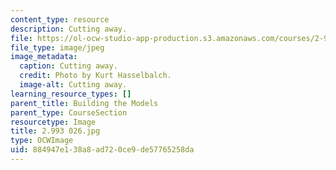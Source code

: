 ```yaml
---
content_type: resource
description: Cutting away.
file: https://ol-ocw-studio-app-production.s3.amazonaws.com/courses/2-993-special-topics-in-mechanical-engineering-the-art-and-science-of-boat-design-january-iap-2007/884947e138a8ad720ce9de57765258da_2993026.jpg
file_type: image/jpeg
image_metadata:
  caption: Cutting away.
  credit: Photo by Kurt Hasselbalch.
  image-alt: Cutting away.
learning_resource_types: []
parent_title: Building the Models
parent_type: CourseSection
resourcetype: Image
title: 2.993 026.jpg
type: OCWImage
uid: 884947e1-38a8-ad72-0ce9-de57765258da
---
```

